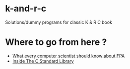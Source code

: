 # k-and-r-c
Solutions/dummy programs for classic K &amp; R C book

# Where to go from here ?
 - [What every computer scientist should know about FPA](https://docs.oracle.com/cd/E19957-01/806-3568/ncg_goldberg.html#674)
 - [Inside The C Standard Library](https://begriffs.com/posts/2019-01-19-inside-c-standard-lib.html)

